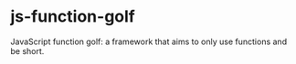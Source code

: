 # js-function-golf
JavaScript function golf: a framework that aims to only use functions and be short.
